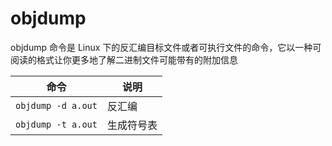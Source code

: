 # objdump

objdump 命令是 Linux 下的反汇编目标文件或者可执行文件的命令，它以一种可阅读的格式让你更多地了解二进制文件可能带有的附加信息

| 命令 | 说明 |
| --- | --- |
| `objdump -d a.out` | 反汇编 |
| `objdump -t a.out` | 生成符号表 |
